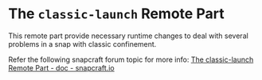 # The `classic-launch` Remote Part
This remote part provide necessary runtime changes to deal with several problems in a snap with classic confinement.

Refer the following snapcraft forum topic for more info: [The classic-launch Remote Part - doc - snapcraft.io](https://forum.snapcraft.io/t/the-classic-launch-remote-part/9053)
